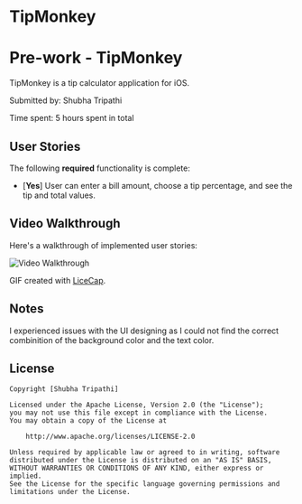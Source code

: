 # TipMonkey
# Pre-work - TipMonkey

TipMonkey is a tip calculator application for iOS.

Submitted by: Shubha Tripathi

Time spent: 5 hours spent in total

## User Stories

The following **required** functionality is complete:

* [**Yes**] User can enter a bill amount, choose a tip percentage, and see the tip and total values.


## Video Walkthrough 

Here's a walkthrough of implemented user stories:

<img src='http://i.imgur.com/MBDvTR0.gif' title='Video Walkthrough' width='' alt='Video Walkthrough' />

GIF created with [LiceCap](http://www.cockos.com/licecap/).

## Notes

I experienced issues with the UI designing as I could not find the correct combinition of the background color and the text color.

## License

    Copyright [Shubha Tripathi]

    Licensed under the Apache License, Version 2.0 (the "License");
    you may not use this file except in compliance with the License.
    You may obtain a copy of the License at

        http://www.apache.org/licenses/LICENSE-2.0

    Unless required by applicable law or agreed to in writing, software
    distributed under the License is distributed on an "AS IS" BASIS,
    WITHOUT WARRANTIES OR CONDITIONS OF ANY KIND, either express or implied.
    See the License for the specific language governing permissions and
    limitations under the License.
